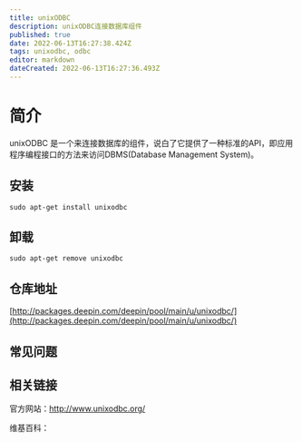 ```yaml
---
title: unixODBC
description: unixODBC连接数据库组件
published: true
date: 2022-06-13T16:27:38.424Z
tags: unixodbc, odbc
editor: markdown
dateCreated: 2022-06-13T16:27:36.493Z
---
```


# 简介

 unixODBC 是一个来连接数据库的组件，说白了它提供了一种标准的API，即应用程序编程接口的方法来访问DBMS(Database Management System)。

## 安装

`sudo apt-get install unixodbc`
## 卸载

`sudo apt-get remove unixodbc`

## 仓库地址

[http://packages.deepin.com/deepin/pool/main/u/unixodbc/](http://packages.deepin.com/deepin/pool/main/u/unixodbc/)

## 常见问题

## 相关链接
官方网站：http://www.unixodbc.org/

维基百科：